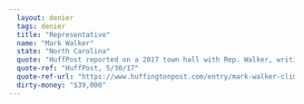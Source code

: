 ```yaml
---
  layout: denier
  tags: denier
  title: "Representative"
  name: "Mark Walker"
  state: "North Carolina"
  quote: "HuffPost reported on a 2017 town hall with Rep. Walker, writing, \"he doesn’t doubt the climate is shifting, but that he is unsure 'how much of it is man-made,' and that acting to curb the causes might be too burdensome.\""
  quote-ref: "HuffPost, 5/30/17"
  quote-ref-url: "https://www.huffingtonpost.com/entry/mark-walker-climate-change-denier_us_592d9dece4b0df57cbfda9db"
  dirty-money: "$39,000"
---
```

